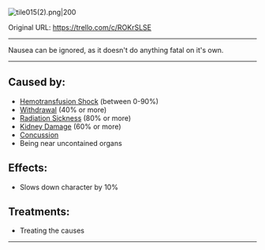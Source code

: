 ![tile015(2).png\|200](/Symptoms/Nausea%20-%20Attachments/6718845db30472d958dd7b6f.png)

Original URL: https://trello.com/c/ROKrSLSE

---

Nausea can be ignored, as it doesn't do anything fatal on it's own.

---

## Caused by:

- [Hemotransfusion Shock](../Blood/Hemotransfusion%20Shock.md) (between 0-90%)
- [Withdrawal](../Head_Brain/Withdrawal.md) (40% or more)
- [Radiation Sickness](../Torso/Radiation%20Sickness.md) (80% or more)
- [Kidney Damage](../Torso/Kidney%20Damage.md) (60% or more)
- [Concussion](../Head_Brain/Concussion.md)
- Being near uncontained organs

## Effects:

- Slows down character by 10%

## Treatments:

- Treating the causes

---


